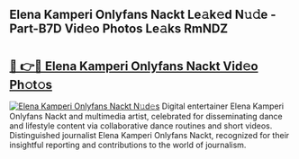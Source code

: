 ## Elena Kamperi Onlyfans Nackt Le𝚊k𝚎d N𝚞𝚍e - Part-B7D Vid𝚎o Photos Le𝚊ks RmNDZ

# <h2><a href="http://fb3dhou.evod.top/?m=Elena+Kamperi+Onlyfans+Nackt">🔗 👉🔴 Elena Kamperi Onlyfans Nackt Vid𝚎o Ph𝚘t𝚘s</a></h2>

[![Elena Kamperi Onlyfans Nackt N𝚞d𝚎s](https://i.imgur.com/8V9OHl7.gif)](http://fb3dhou.evod.top/?m=Elena+Kamperi+Onlyfans+Nackt)
Digital entertainer Elena Kamperi Onlyfans Nackt and multimedia artist, celebrated for disseminating dance and lifestyle content via collaborative dance routines and short videos. Distinguished journalist Elena Kamperi Onlyfans Nackt, recognized for their insightful reporting and contributions to the world of journalism. 
